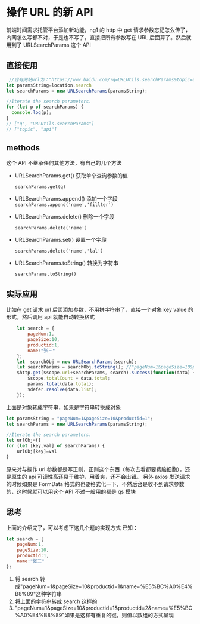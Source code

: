 # 操作 URL 的新 API

前端时间需求托管平台添加新功能，ng1 的 http 中 get 请求参数忘记怎么传了，内网怎么写都不对，于是也不写了，直接把所有参数写在 URL 后面算了。然后就用到了 URLSearchParams 这个 API

## 直接使用

```javaScript
 //现有网站url为："https://www.baidu.com/?q=URLUtils.searchParams&topic=api";
let paramsString=location.search
let searchParams = new URLSearchParams(paramsString);

//Iterate the search parameters.
for (let p of searchParams) {
  console.log(p);
}
// ["q", "URLUtils.searchParams"]
// ["topic", "api"]
```

## methods

这个 API 不继承任何其他方法，有自己的几个方法

- URLSearchParams.get() 获取单个查询参数的值

  `searchParams.get(q)`

- URLSearchParams.append() 添加一个字段
  `searchParams.append('name','fillter')`
- URLSearchParams.delete() 删除一个字段

  `searchParams.delete('name')`

- URLSearchParams.set() 设置一个字段

  `searchParams.delete('name','lal')`

- URLSearchParams.toString() 转换为字符串

  `searchParams.toString()`

## 实际应用

比如在 get 请求 url 后面添加参数，不用拼字符串了，直接一个对象 key value 的形式，然后调用 api 就能自动转换格式

```javaScript
    let search = {
        pageNum:1,
        pageSize:10,
        productid:1,
        name:"张三"
    };
    let  searchObj = new URLSearchParams(search);
    let searchParams = searchObj.toString(); //"pageNum=1&pageSize=10&productid=1"
    $http.get($scope.url+searchParams, search).success(function(data) {
        $scope.totalCount = data.total;
        params.total(data.total);
        $defer.resolve(data.list);
    });
```

上面是对象转成字符串，如果是字符串转换成对象

```javaScript
let paramsString = "pageNum=1&pageSize=10&productid=1";
let searchParams = new URLSearchParams(paramsString);

//Iterate the search parameters.
let urlObj={}
for (let [key,val] of searchParams) {
    urlObj[key]=val
}
```

原来对与操作 url 参数都是写正则，正则这个东西（每次去看都要费脑细胞），还是原生的 api 可读性高还易于维护，用着爽，还不会出错。
另外 axios 发送请求的时候如果是 FormData 格式的也要格式化一下，不然后台是收不到请求参数的，这时候就可以用这个 API
不过一般用的都是 qs 模块

## 思考

上面的介绍完了，可以考虑下这几个题的实现方式
已知：

```javaScript
let search = {
    pageNum:1,
    pageSize:10,
    productid:1,
    name:"张三"
};
```

1. 将 search 转成"pageNum=1&pageSize=10&productid=1&name=%E5%BC%A0%E4%B8%89"这种字符串
2. 将上面的字符串转成 search 这样的
3. "pageNum=1&pageSize=10&productid=1&productid=2&name=%E5%BC%A0%E4%B8%89"如果是这样有重复的键，则值以数组的方式呈现
